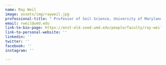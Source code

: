 ```yaml
---
name: Ray Weil
image: assets/img/rayweil.jpg
professional-title: " Professor of Soil Science, University of Maryland "
email: rweil@umd.edu
link-to-bio-page: https://enst-old.seed.umd.edu/people/faculty/ray-weil
link-to-personal-website: ''
linkedin: ''
twitter: ''
facebook: ''
instagram: ''

---
```

